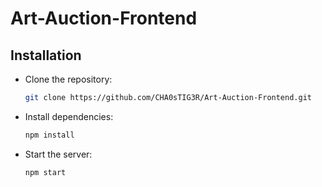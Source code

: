 # Art-Auction-Frontend

## Installation

- Clone the repository:

    ```bash
    git clone https://github.com/CHA0sTIG3R/Art-Auction-Frontend.git
    ```

- Install dependencies:

    ```bash
    npm install
    ```

- Start the server:

    ```bash
    npm start
    ```
